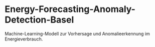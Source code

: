 # Energy-Forecasting-Anomaly-Detection-Basel
Machine-Learning-Modell zur Vorhersage und Anomalieerkennung im Energieverbrauch.
